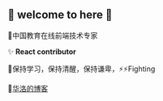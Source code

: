 ## 👋 welcome to here 👋

🤔中国教育在线前端技术专家

✨ **React contributor**

💬保持学习，保持清醒，保持谦卑，⚡⚡Fighting

💬[华洛的博客](https://www.900t.cn)

